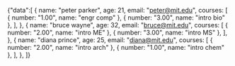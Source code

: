 {"data":[
  {
    name: "peter parker",
    age: 21,
    email: "peter@mit.edu",
    courses: [
      { number: "1.00", name: "engr comp" },
      { number: "3.00", name: "intro bio" },
    ],
  },
  {
    name: "bruce wayne",
    age: 32,
    email: "bruce@mit.edu",
    courses: [
      { number: "2.00", name: "intro ME" },
      { number: "3.00", name: "intro MS" },
    ],
  },
  {
    name: "diana prince",
    age: 25,
    email: "diana@mit.edu",
    courses: [
      { number: "2.00", name: "intro arch" },
      { number: "1.00", name: "intro chem" },
    ],
  },
]}
